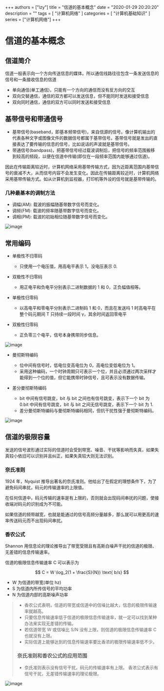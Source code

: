 
+++
authors = ["lzy"]
title = "信道的基本概念"
date = "2020-01-29 20:20:20"
description = ""
tags = [
"计算机网络"
]
categories = [
"计算机基础知识"
]
series = ["计算机网络"]
+++

# 信道的基本概念

## 信道简介

信道一般表示向一个方向传送信息的媒体。所以通信线路往往包含一条发送信息的信号和一条接收信息的信道

- 单向通信(单工通信)，只能有一个方向的通信而没有反方向的交互
- 双向交替通信，通信的双方都可以发送信息，但不能同时发送和接受信息
- 双向同时通信，通信的双方可以同时发送和接受信息

## 基带信号和带通信号

- 基带信号(baseband，即基本频带信号)，来自信源的信号。像计算机输出的代表各种文字或图像文件的数据信号都属于基带信号。基带信号就是发出的直接表达了要传输的信息的信号，比如说话的声波就是基带信号。
- 带通信号(bandpass)，把基带信号经过载波调制后，把信号的频率范围搬移到较高的频段，以便在信道中传输(即仅在一段频率范围内能够通过信道)。

因此在传输距离较近时，计算机网络采用基带传输方式，因为近距离范围内基带信号的衰减不大，从而信号内容不会发生变化。因此在传输距离较近时，计算机网络采用基带传输方式。如从计算机到监视器，打印机等外设的信号就是基带传输的。

### 几种最基本的调制方法

- 调幅(AM): 载波的振幅随基带数字信号而变化。
- 调频(FM): 载波的频率随基带数字信号而变化。
- 调相(PM): 载波的初始相位随基带数字信号而变化。

![image](assets/image-20251013112004-qosp0uq.webp)

## 常用编码

- 单极性不归零码

  - 只使用一个电压值，用高电平表示 1，没电压表示 0.
- 双极性不归零码

  - 用正电平和负电平分别表示二进制数据的 1 和 0，正负幅值相等。
- 单极性归零码

  - 以高电平和零电平分别表示二进制码 1 和 0，而且在发送吗 1 时高电平在整个码元期间 T 只持续一段时间 γ，其余时间返回零电平
- 双极性归零码

  - 正负零三个电平，信号本身携带同步信息。

![image](assets/image-20251013112015-h0ed5xl.webp)

- 曼彻斯特编码

  - 位中间有信号时，低电位变高电位为 0，高电位变低电位为 1。
  - 采用这种编码，一个时钟周期只可表示一个位，并且必须通过两次采样才能得到一个位的值，但它能携带时钟信号，且可表示没有数据传输。
- 差分曼彻斯特编码

  - bit 中间有信号跳变，bit 与 bit 之间也有信号跳变，表示下一个 bit 为 0.bit 中间有信号跳变，bit 与 bit 之间无信号跳变，表示下一个 bit 为 1.
  - 差分曼彻斯特编码与曼彻斯特编码相同，但抗干扰性强于曼彻斯特编码。

![image](assets/image-20251013112023-qbjjcnx.webp)

## 信道的极限容量

发送的信号波形通过实际的信道时会受到带宽、噪音、干扰等影响而失真，如果失真较小依旧可以识别并且纠正，如果失真较大则无法识别。

### 奈氏准则

1924 年，Nyquist 推导出著名的奈氏准则。他给出了在假定的理想条件下，为了避免码间串扰，码元的传输速率的上限值。

在任何信道中，码元传输的速率是有上限的，否则就会出现码间串扰的问题，使接收端对码元的识别成为不可能。

如果信道的频带越宽，也就是能通过的信号高频分量越多，那么就可以用更高的速率传送码元而不出现码间串扰。

### 香农公式

Shannon 用信息论的理论推导出了带宽受限且有高斯白噪声干扰的信道的极限、无差错的信息传输速率。

信道的极限信息传输速率 C 可以表示为

$$
C = W \log_2(1 + \frac{S}{N}) \text{ b/s}
$$

- W 为信道的带宽(单位 hz)
- S 为信道内所传信号的平均功率
- N 为信道内部的高斯噪声功率

> - 香农公式表明，信道的带宽或信道中的信噪比越大，信息的极限传输速率就越高。
> - 只要信息传输速率低于信道的极限信息传输速率，就一定可以找到某种办法来实现无差错的传输。
> - 若信道带宽 W 或信噪比 S/N 没有上限，则信道的极限信息传输速率 C 也就没有上限。
> - 实际信道上能够达到的信息传输速率要比香浓的极限传输速率低不少。
>
> ### 奈氏准则和香农公式的应用范围
>
> - 奈氏准则表示没有信号干扰，码元的传输速率有上限。
>   香浓公式表示有信号干扰，无差错传输速率的理论极限。

![image](assets/image-20251013112032-4yzqpxf.webp)
